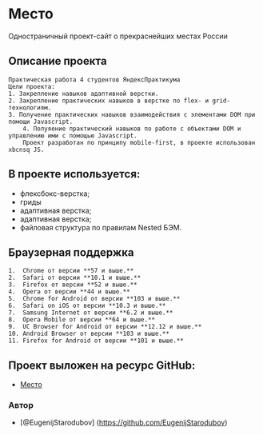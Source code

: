 # **Место**

Одностраничный проект-сайт о прекраснейших местах России

## **Описание проекта**

    Практическая работа 4 студентов ЯндексПрактикума
    Цели проекта:
    1. Закрепление навыков адаптивной верстки.
    2. Закрепление практических навыков в верстке по flex- и grid-технологиям.
    3. Получение практических навыков взаимодействия с элементами DOM при помощи Javascript.
    	4. Полуяение практический навыков по работе с объектами DOM и управлению ими с помощью Javascript.
    	Проект разработан по принципу mobile-first, в проекте использован xbcnsq JS.

## **В проекте используется:**

- флексбокс-верстка;
- гриды
- адаптивная верстка;
- адаптивная верстка;
- файловая структура по правилам Nested БЭМ.

## **Браузерная поддержка**

    1.  Chrome от версии **57 и выше.**
    2.  Safari от версии **10.1 и выше.**
    3.  Firefox от версии **52 и выше.**
    4.  Opera от версии **44 и выше.**
    5.  Chrome for Android от версии **103 и выше.**
    6.  Safari on iOS от версии **10.3 и выше.**
    7.  Samsung Internet от версии **6.2 и выше.**
    8.  Opera Mobile от версии **64 и выше.**
    9.  UC Browser for Android от версии **12.12 и выше.**
    10. Android Browser от версии **103 и выше.**
    11. Firefox for Android от версии **101 и выше.**

## **Проект выложен на ресурс GitHub:**

- [Место](https://eugenijstarodubov.github.io/mesto/)

### Автор

- [@EugenijStarodubov] (https://github.com/EugenijStarodubov)
